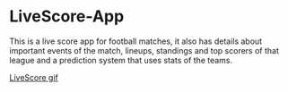 # LiveScore-App
This is a live score app for football matches, it also has details about important events of the match, lineups, standings and top scorers of that league and
a prediction system that uses stats of the teams.

[LiveScore gif](https://user-images.githubusercontent.com/94893130/223077990-ba8b2531-2638-43ea-9bbe-26b26ce1767c.gif)
